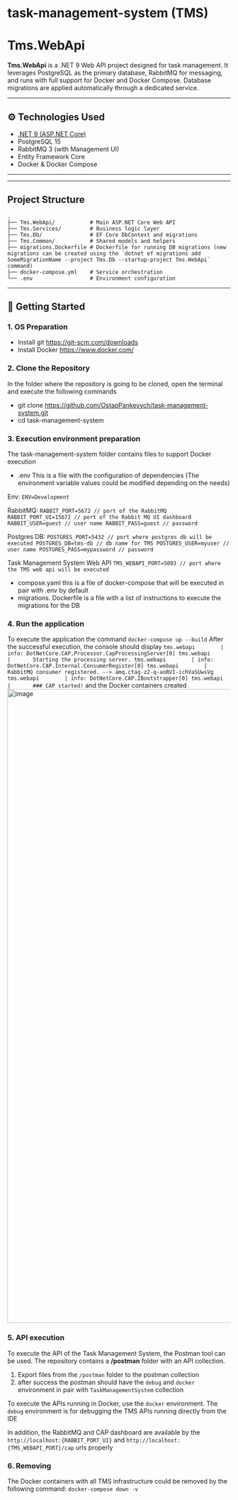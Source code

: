 # task-management-system (TMS)

# Tms.WebApi

**Tms.WebApi** is a .NET 9 Web API project designed for task management. It leverages PostgreSQL as the primary database, RabbitMQ for messaging, and runs with full support for Docker and Docker Compose. Database migrations are applied automatically through a dedicated service.

---

## ⚙️ Technologies Used

- [.NET 9 (ASP.NET Core)](https://learn.microsoft.com/en-us/dotnet/core/whats-new/dotnet-9)
- PostgreSQL 15
- RabbitMQ 3 (with Management UI)
- Entity Framework Core
- Docker & Docker Compose

---

---

## Project Structure

```
.
├── Tms.WebApi/           # Main ASP.NET Core Web API
├── Tms.Services/         # Business logic layer
├── Tms.Db/               # EF Core DbContext and migrations
├── Tms.Common/           # Shared models and helpers
├── migrations.Dockerfile # Dockerfile for running DB migrations (new migrations can be created using the `dotnet ef migrations add SomeMigrationName --project Tms.Db --startup-project Tms.WebApi` command)
├── docker-compose.yml    # Service orchestration
└── .env                  # Environment configuration
```
---

## 🚀 Getting Started

### 1. OS Preparation

- Install git https://git-scm.com/downloads
- Install Docker https://www.docker.com/

### 2. Clone the Repository

In the folder where the repository is going to be cloned, open the terminal and execute the following commands
- git clone https://github.com/OstapPankevych/task-management-system.git
- cd task-management-system

### 3. Execution environment preparation

The task-management-system folder contains files to support Docker execution

- .env This is a file with the configuration of dependencies
(The environment variable values could be modified depending on the needs)

Env: 
`
    ENV=Development
`
    
RabbitMQ:
`
    RABBIT_PORT=5672 // port of the RabbitMQ
    RABBIT_PORT_UI=15672 // port of the Rabbit MQ UI dashboard
    RABBIT_USER=guest // user name
    RABBIT_PASS=guest // password
`
  
Postgres DB:
`
    POSTGRES_PORT=5432 // port where postgres db will be executed
    POSTGRES_DB=tms-db // db name for TMS
    POSTGRES_USER=myuser // user name
    POSTGRES_PASS=mypassword // password
`
    
Task Management System Web API
`
    TMS_WEBAPI_PORT=5003 // port where the TMS web api will be executed
`

- compose.yaml this is a file of docker-compose that will be executed in pair with .env by default
- migrations. Dockerfile is a file with a list of instructions to execute the migrations for the DB

### 4. Run the application

To execute the application the command ```docker-compose up --build```
After the successful execution, the console should display
`
tms.webapi        | info: DotNetCore.CAP.Processor.CapProcessingServer[0]
tms.webapi        |       Starting the processing server.
tms.webapi        | info: DotNetCore.CAP.Internal.ConsumerRegister[0]
tms.webapi        |       RabbitMQ consumer registered. --> amq.ctag-z2-q-aoRVI-ichVaSUwsVg
tms.webapi        | info: DotNetCore.CAP.IBootstrapper[0]
tms.webapi        |       ### CAP started!
`
and the Docker containers created
<img width="1428" alt="image" src="https://github.com/user-attachments/assets/7192930a-4280-4d10-9039-8a488b83b382" />

### 5. API execution

To execute the API of the Task Management System, the Postman tool can be used. The repository contains a **/postman** folder with an API collection.
1. Export files from the `/postman` folder to the postman collection
2. after success the postman should have the ```debug``` and ```docker``` environment in pair with ```TaskManagementSystem``` collection

To execute the APIs running in Docker, use the `docker` environment. 
The ```debug``` environment is for debugging the TMS APIs running directly from the IDE

In addition, the RabbitMQ and CAP dashboard are available by the ```http://localhost:{RABBIT_PORT_UI}``` and ```http://localhost:{TMS_WEBAPI_PORT}/cap``` urls properly

### 6. Removing

The Docker containers with all TMS infrastructure could be removed by the following command: `docker-compose down -v`
